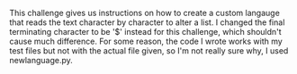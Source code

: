 This challenge gives us instructions on how to create a custom langauge that reads the text character by character to alter a list.
I changed the final terminating character to be '$' instead for this challenge, which shouldn't cause much difference. 
For some reason, the code I wrote works with my test files but not with the actual file given, so I'm not really sure why,
I used newlanguage.py. 
